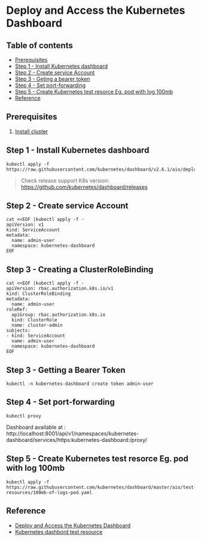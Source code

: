 # Deploy and Access the Kubernetes Dashboard
## Table of contents
  - [Prerequisites](#prerequisites)
  - [Step 1 - Install Kubernetes dashboard](#step-1---install-kubernetes-dashboard)
  - [Step 2 - Create service Account](#step-2---create-service-account)
  - [Step 3 - Geting a bearer token](#step-3---getting-a-bearer-token)
  - [Step 4 - Set port-forwarding](#step-4---set-port-forwarding)
  - [Step 5 - Create Kubernetes test resorce Eg. pod with log 100mb](#step-5---create-kubernetes-test-resorce-eg-pod-with-log-100mb)
  - [Reference](#reference)
## Prerequisites
1. [Install cluster](../README.md)
## Step 1 - Install Kubernetes dashboard
```shell
kubectl apply -f https://raw.githubusercontent.com/kubernetes/dashboard/v2.6.1/aio/deploy/recommended.yaml
```
> Check release support K8s version: https://github.com/kubernetes/dashboard/releases
## Step 2 - Create service Account
```shell
cat <<EOF |kubectl apply -f -
apiVersion: v1
kind: ServiceAccount
metadata:
  name: admin-user
  namespace: kubernetes-dashboard
EOF
```
## Step 3 - Creating a ClusterRoleBinding
```shell
cat <<EOF |kubectl apply -f -
apiVersion: rbac.authorization.k8s.io/v1
kind: ClusterRoleBinding
metadata:
  name: admin-user
roleRef:
  apiGroup: rbac.authorization.k8s.io
  kind: ClusterRole
  name: cluster-admin
subjects:
- kind: ServiceAccount
  name: admin-user
  namespace: kubernetes-dashboard
EOF
```
## Step 3 - Getting a Bearer Token
```shell
kubectl -n kubernetes-dashboard create token admin-user
```
## Step 4 - Set port-forwarding
```shell
kubectl proxy
```
Dashboard available at : http://localhost:8001/api/v1/namespaces/kubernetes-dashboard/services/https:kubernetes-dashboard:/proxy/

## Step 5 - Create Kubernetes test resorce Eg. pod with log 100mb
```shell
kubectl apply -f https://raw.githubusercontent.com/kubernetes/dashboard/master/aio/test-resources/100mb-of-logs-pod.yaml
```
## Reference
 - [Deploy and Access the Kubernetes Dashboard](https://kubernetes.io/docs/tasks/access-application-cluster/web-ui-dashboard/)
 - [Kubernetes dashbord test resource](https://github.com/kubernetes/dashboard/tree/master/aio/test-resources)